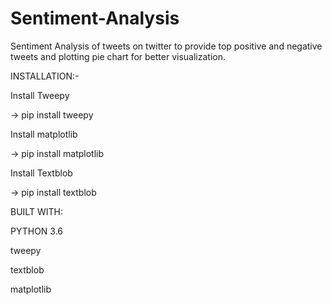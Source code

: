 # Sentiment-Analysis
Sentiment Analysis of tweets on twitter to provide top positive and negative tweets and plotting pie chart for better visualization.
 
 INSTALLATION:-
 
Install Tweepy
   
  -> pip install tweepy
   
Install matplotlib
  
 -> pip install matplotlib
   
Install Textblob
   
  -> pip install textblob
   
BUILT WITH:

PYTHON 3.6

tweepy

textblob

matplotlib
